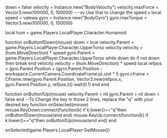 down = false
velocity = Instance.new("BodyVelocity")
velocity.maxForce = Vector3.new(100000, 0, 100000)
---vv Use that to change the speed v
local speed = valewa
gyro = Instance.new("BodyGyro")
gyro.maxTorque = Vector3.new(100000, 0, 100000)

local hum = game.Players.LocalPlayer.Character.Humanoid

function onButton1Down(mouse)
down = true
velocity.Parent = game.Players.LocalPlayer.Character.UpperTorso
velocity.velocity = (hum.MoveDirection) * speed
gyro.Parent = game.Players.LocalPlayer.Character.UpperTorso
while down do
if not down then break end
velocity.velocity = (hum.MoveDirection) * speed
local refpos = gyro.Parent.Position + (gyro.Parent.Position - workspace.CurrentCamera.CoordinateFrame.p).unit * 5
gyro.cframe = CFrame.new(gyro.Parent.Position, Vector3.new(refpos.x, gyro.Parent.Position.y, refpos.z))
wait(0.1)
end
end

function onButton1Up(mouse)
velocity.Parent = nil
gyro.Parent = nil
down = false
end
--To Change the key in those 2 lines, replace the "q" with your desired key
function onSelected(mouse)
mouse.KeyDown:connect(function(k) if k:lower()=="q"then onButton1Down(mouse)end end)
mouse.KeyUp:connect(function(k) if k:lower()=="q"then onButton1Up(mouse)end end)
end

onSelected(game.Players.LocalPlayer:GetMouse())
